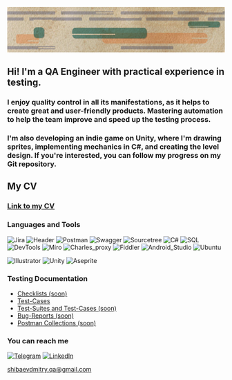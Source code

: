 ![Maid_Icon](https://github.com/dimrid/dimrid/blob/master/Assets/logoHeader.v2.png)

## Hi! I'm a QA Engineer with practical experience in testing. 
### I enjoy quality control in all its manifestations, as it helps to create great and user-friendly products. Mastering automation to help the team improve and speed up the testing process. 
### I'm also developing an indie game on Unity, where I'm drawing sprites, implementing mechanics in C#, and creating the level design. If you're interested, you can follow my progress on my Git repository.

## My CV
### [Link to my CV](https://drive.google.com/file/d/109b3ZuN89Un5QiJ5h37jXeF-gQKVCMS1/view?usp=share_link)

### Languages and Tools 
![Jira](https://img.shields.io/badge/-JIRA-090909?style=plastic&logo=jira&logoColor=0052CC)
![Header](https://img.shields.io/badge/-AzureDevops-090909?style=plastic&logo=azuredevops&logoColor=#0078D7)
![Postman](https://img.shields.io/badge/-Postman-090909?style=plastic&logo=Postman&logoColor=F76935)
![Swagger](https://img.shields.io/badge/-Swagger-090909?style=plastic&logo=Swagger&logoColor=7ede2b)
![Sourcetree](https://img.shields.io/badge/Sourcetree-090909?style=plastic&logo=Sourcetree&logoColor=0052CC)
![C#](https://img.shields.io/badge/C%23-090909?style=plastic&logo=c-sharp&logoColor=#239120)
![SQL](https://img.shields.io/badge/-SQL-090909?style=plastic&logo=MySQL&logoColor=00618a)
![DevTools](https://img.shields.io/badge/-DevTools-090909?style=plastic&logo=googlechrome&logoColor=2674f2)
![Miro](https://img.shields.io/badge/Miro-090909?style=plastic&logo=Miro&logoColor=050038)
![Charles_proxy](https://img.shields.io/badge/Charles_proxy-090909?style=plastic&logo=charlesproxy&logoColor=#7D929E)
![Fiddler](https://img.shields.io/badge/Fiddler-090909?style=plastic&logo=fiddler&logoColor=#7D929E)
![Android_Studio](https://img.shields.io/badge/Android_Studio-090909?style=plastic&logo=AndroidStudio&logoColor=#3DDC84)
![Ubuntu](https://img.shields.io/badge/Ubuntu-090909?style=plastic&logo=ubuntu&logoColor=E95420)

![Illustrator](https://img.shields.io/badge/Adobe%20Illustrator-090909?style=plastic&logo=adobe%20illustrator&logoColor=#FF9A00)
![Unity](https://img.shields.io/badge/Unity-090909?style=plastic&logo=unity&logoColor=FFFFFF)
![Aseprite](https://img.shields.io/badge/Aseprite-090909?style=plastic&logo=aseprite&logoColor=FFFFFF)
### Testing Documentation

- [Checklists (soon)](https://github.com/dimrid)
- [Test-Cases](https://github.com/dimrid/aliexpressTestCases)
- [Test-Suites and Test-Cases (soon)](https://github.com/dimrid)
- [Bug-Reports (soon)](https://github.com/dimrid)
- [Postman Collections (soon)](https://github.com/dimrid)

### You can reach me
[![Telegram](https://img.shields.io/badge/Telegram-090909?style=plastic&logo=telegram&logoColor=#FF9A0)](https://t.me/didisik)
[![LinkedIn](https://img.shields.io/badge/LinkedIn-090909?style=plastic&logo=LinkedIn&logoColor=0073b1)](https://www.linkedin.com/in/didisik/)

shibaevdmitry.qa@gmail.com
